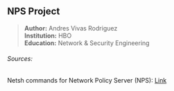 ## NPS Project
> **Author:**       Andres Vivas Rodriguez  
> **Institution:**  HBO  
> **Education:**    Network & Security Engineering
  
  
  
  
  
  
  

###### Sources:  
Netsh commands for Network Policy Server (NPS): [Link](https://learn.microsoft.com/en-us/previous-versions/windows/it-pro/windows-server-2008-r2-and-2008/cc731207(v=ws.10))
